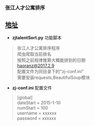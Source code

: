 ### 张江人才公寓排序 ###
[地址](http://www.zj-talentapt.com/Default.aspx?InternalLogin=1 "张江人才公寓")
----------
- **zjtalentSort.py**	功能脚本

> 张江人才公寓排序程序  
> 爬虫爬取当前排名  
> 按照之前规律推算大概能排到的日期  
> haoranz@2017.2.9  
> 配置文件为同目录下的"zj-conf.ini"  
> 需要安装requests,BeautifulSoup模块

- **zj-conf.ini**	配置文件

> [global]  
> dateStart = 2015-1-10  
> numStart = 100  
> username = xxxxxx  
> password = xxxxxx  
